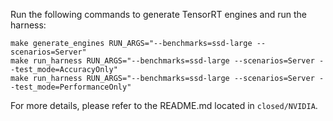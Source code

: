 Run the following commands to generate TensorRT engines and run the harness:

```
make generate_engines RUN_ARGS="--benchmarks=ssd-large --scenarios=Server"
make run_harness RUN_ARGS="--benchmarks=ssd-large --scenarios=Server --test_mode=AccuracyOnly"
make run_harness RUN_ARGS="--benchmarks=ssd-large --scenarios=Server --test_mode=PerformanceOnly"
```

For more details, please refer to the README.md located in `closed/NVIDIA`.
